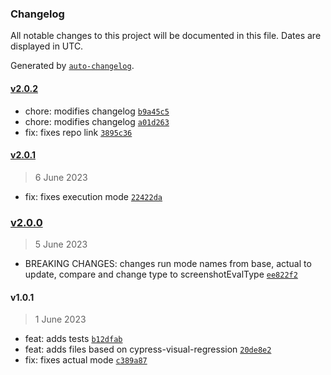 ### Changelog

All notable changes to this project will be documented in this file. Dates are displayed in UTC.

Generated by [`auto-changelog`](https://github.com/CookPete/auto-changelog).

#### [v2.0.2](https://github.com/giomen/cypress-screenshot-compare/compare/v2.0.1...v2.0.2)

- chore: modifies changelog [`b9a45c5`](https://github.com/giomen/cypress-screenshot-compare/commit/b9a45c5f63edbac6ccea3dc623f1083370e93c08)
- chore: modifies changelog [`a01d263`](https://github.com/giomen/cypress-screenshot-compare/commit/a01d263783319faf94ab7b6072dcd93ded9d24e5)
- fix: fixes repo link [`3895c36`](https://github.com/giomen/cypress-screenshot-compare/commit/3895c3611091e7cf265a10b97f47ea90774a0249)

#### [v2.0.1](https://github.com/giomen/cypress-screenshot-compare/compare/v2.0.0...v2.0.1)

> 6 June 2023

- fix: fixes execution mode [`22422da`](https://github.com/giomen/cypress-screenshot-compare/commit/22422dae4e2e056b50596ad2cbff8841df87bd17)

### [v2.0.0](https://github.com/giomen/cypress-screenshot-compare/compare/v1.0.1...v2.0.0)

> 5 June 2023

- BREAKING CHANGES: changes run mode names from base, actual to update, compare and change type to screenshotEvalType [`ee822f2`](https://github.com/giomen/cypress-screenshot-compare/commit/ee822f27204b26be2d3a341442ffb29448911e15)

#### v1.0.1

> 1 June 2023

- feat: adds tests [`b12dfab`](https://github.com/giomen/cypress-screenshot-compare/commit/b12dfabe9eb52ac964f17a964d63f28f882e8f63)
- feat: adds files based on cypress-visual-regression [`20de8e2`](https://github.com/giomen/cypress-screenshot-compare/commit/20de8e23ef13b8035994feecd9acd593b8a68f04)
- fix: fixes actual mode [`c389a87`](https://github.com/giomen/cypress-screenshot-compare/commit/c389a8763223d820227d9fced3ba9c7f5653c302)
